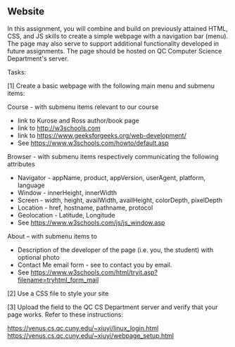 ## Website ##
In this assignment, you will combine and build on previously attained HTML, CSS, and JS skills to create a simple webpage with a navigation bar (menu). The page may also serve to support additional functionality developed in future assignments. The page should be hosted on QC Computer Science Department's server.

Tasks:

[1] Create a basic webpage with the following main menu and submenu items:


Course - with submenu items relevant to our course
* link to Kurose and Ross author/book page
* link to http://w3schools.com
* link to https://www.geeksforgeeks.org/web-development/ 
* See https://www.w3schools.com/howto/default.asp
  
Browser - with submenu items respectively communicating the following attributes
* Navigator - appName, product, appVersion, userAgent, platform, language
* Window - innerHeight, innerWidth
* Screen - width, height, availWidth, availHeight, colorDepth, pixelDepth
* Location - href, hostname, pathname, protocol
* Geolocation - Latitude, Longitude
* See https://www.w3schools.com/js/js_window.asp
  
About – with submenu items to 
* Description of the developer of the page (i.e. you, the student) with optional photo
* Contact Me email form - see to contact you by email. 
* See https://www.w3schools.com/html/tryit.asp?filename=tryhtml_form_mail

[2] Use a CSS file to style your site

[3] Upload the field to the QC CS Department server and verify that your page works. Refer to these instructions:


https://venus.cs.qc.cuny.edu/~xiuyi/linux_login.html 
https://venus.cs.qc.cuny.edu/~xiuyi/webpage_setup.html 



